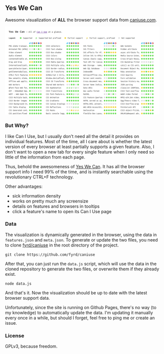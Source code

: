 Yes We Can
----------

Awesome visualization of **ALL** the browser support data from [caniuse.com](http://caniuse.com).

![A sick screenshot of the site](img/yeswecan.png)

### But Why?
I like Can I Use, but I usually don't need all the detail it provides on individual features. Most of the time, all I care about is whether the latest version of every browser at least partially supports a given feature. Also, I don't want to open a new tab for every single feature when I only need so little of the information from each page.

Thus, behold the awesomeness of [Yes We Can](http://tobiasbernard.com/yeswecan/). It has all the browser support info I need 99% of the time, and is instantly searchable using the revolutionary CTRL+F technology.

Other advantages:
* sick information density
* works on pretty much any screensize
* details on features and browsers in tooltips
* click a feature's name to open its Can I Use page

### Data
The visualization is dynamically generated in the browser, using the data in `features.json` and `meta.json`. To generate or update the two files, you need to clone [fyrd/caniuse](https://github.com/fyrd/caniuse) in the root directory of the project.
```
git clone https://github.com/fyrd/caniuse
```
After that, you can just run the `data.js` script, which will use the data in the cloned repository to generate the two files, or overwrite them if they already exist.
```
node data.js
```
And that's it. Now the visualization should be up to date with the latest browser support data.

Unfortunately, since the site is running on Github Pages, there's no way (to my knowledge) to automatically update the data. I'm updating it manually every once in a while, but should I forget, feel free to ping me or create an issue.

### License
GPLv3, because freedom.

